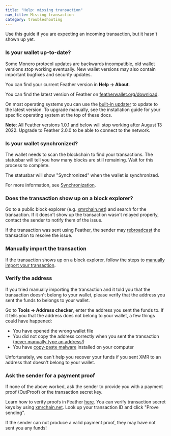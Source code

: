 ```yaml
---
title: "Help: missing transaction"
nav_title: Missing transaction
category: troubleshooting
---
```


Use this guide if you are expecting an incoming transaction, but it hasn't shown up yet.

### Is your wallet up-to-date?

Some Monero protocol updates are backwards incompatible, old wallet versions stop working eventually. New wallet versions may also contain important bugfixes and security updates.

You can find your current Feather version in **Help → About**.

You can find the latest version of Feather on [featherwallet.org/download](https://featherwallet.org/download).

On most operating systems you can use the [built-in updater](updater) to update to the latest version. To upgrade manually, see the installation guide for your specific operating system at the top of these docs.

**Note**: All Feather versions 1.0.1 and below will stop working after August 13 2022. Upgrade to Feather 2.0.0 to be able to connect to the network.

### Is your wallet synchronized?

The wallet needs to scan the blockchain to find your transactions. The statusbar will tell you how many blocks are still remaining. Wait for this process to complete.

The statusbar will show "Synchronized" when the wallet is synchronized.

For more information, see [Synchronization](synchronization).

### Does the transaction show up on a block explorer?

Go to a public block explorer (e.g. [xmrchain.net](https://xmrchain.net)) and search for the transaction. If it doesn't show up the transaction wasn't relayed properly, contact the sender to notify them of the issue.

If the transaction was sent using Feather, the sender may [rebroadcast](failed-tx) the transaction to resolve the issue.

### Manually import the transaction

If the transaction shows up on a block explorer, follow the steps to [manually import your transaction](import-transaction).

### Verify the address

If you tried manually importing the transaction and it told you that the transaction doesn't belong to your wallet, please verify that the address you sent the funds to belongs to your wallet.

Go to **Tools → Address checker**, enter the address you sent the funds to. If it tells you that the address does not belong to your wallet, a few things could have happened:

- You have opened the wrong wallet file
- You did not copy the address correctly when you sent the transaction ([never manually type an address!](receive_transaction))
- You have [copy-paste malware](https://medium.com/chainreport/copy-paste-malware-crypto-multipliers-4a0c09c7730a) installed on your computer

Unfortunately, we can't help you recover your funds if you sent XMR to an address that doesn't belong to your wallet.

### Ask the sender for a payment proof

If none of the above worked, ask the sender to provide you with a payment proof (OutProof) or the transaction secret key. 

Learn how to verify proofs in Feather [here](verify_tx_proof). You can verify transaction secret keys by using [xmrchain.net](https://xmrchain.net). Look up your transaction ID and click "Prove sending".

If the sender can not produce a valid payment proof, they may have not sent you any funds!